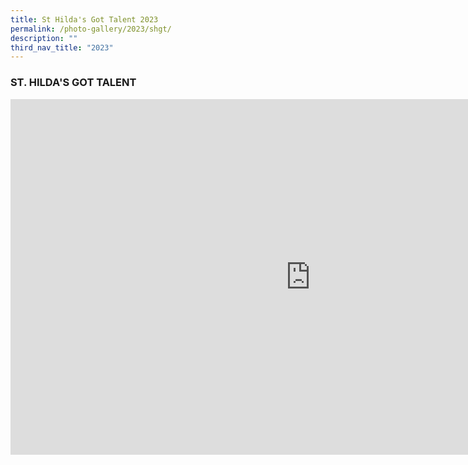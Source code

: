 ```yaml
---
title: St Hilda's Got Talent 2023
permalink: /photo-gallery/2023/shgt/
description: ""
third_nav_title: "2023"
---
```

### ST. HILDA'S GOT TALENT

<iframe src="https://docs.google.com/presentation/d/e/2PACX-1vShDDcK1mzqC9RvJEpTLPsqcG7COl6g3sXVgvpkh4eONSZzPrNU6LKaS2fYgTbAyQuDrL2AHXsjMK8h/embed?start=true&amp;loop=true&amp;delayms=3000" frameborder="0" width="960" height="569" allowfullscreen="true"></iframe>